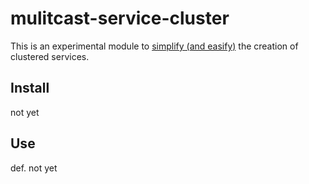 # mulitcast-service-cluster

This is an experimental module to [simplify (and easify)]() the creation of clustered services.

## Install

not yet

## Use

def. not yet
